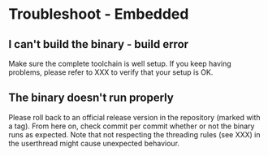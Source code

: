 # Troubleshoot - Embedded

## I can't build the binary - build error
Make sure the complete toolchain is well setup. If you keep having problems, please refer to XXX to verify that your setup is OK.

## The binary doesn't run properly
Please roll back to an official release version in the repository (marked with a tag). From here on, check commit per commit whether or not the binary runs as expected.
Note that not respecting the threading rules (see XXX) in the userthread might cause unexpected behaviour.

<!-- ## I can't build the binary - compilation error

## I can't flash the board
Windows vs Linux -->